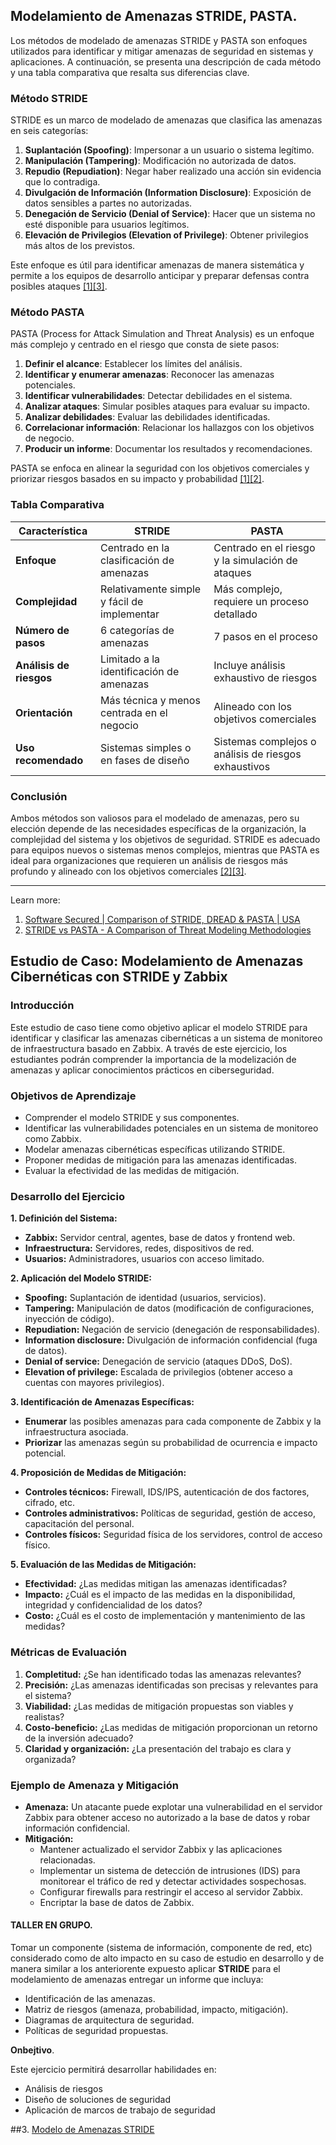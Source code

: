 ## Modelamiento de Amenazas  **STRIDE**, **PASTA**.

Los métodos de modelado de amenazas STRIDE y PASTA son enfoques utilizados para identificar y mitigar amenazas de seguridad en sistemas y aplicaciones. A continuación, se presenta una descripción de cada método y una tabla comparativa que resalta sus diferencias clave.

### Método STRIDE

STRIDE es un marco de modelado de amenazas que clasifica las amenazas en seis categorías:

1. **Suplantación (Spoofing)**: Impersonar a un usuario o sistema legítimo.
2. **Manipulación (Tampering)**: Modificación no autorizada de datos.
3. **Repudio (Repudiation)**: Negar haber realizado una acción sin evidencia que lo contradiga.
4. **Divulgación de Información (Information Disclosure)**: Exposición de datos sensibles a partes no autorizadas.
5. **Denegación de Servicio (Denial of Service)**: Hacer que un sistema no esté disponible para usuarios legítimos.
6. **Elevación de Privilegios (Elevation of Privilege)**: Obtener privilegios más altos de los previstos.

Este enfoque es útil para identificar amenazas de manera sistemática y permite a los equipos de desarrollo anticipar y preparar defensas contra posibles ataques [[1]](https://www.softwaresecured.com/post/comparison-of-stride-dread-pasta)[[3]](https://www.datasunrise.com/es/centro-de-conocimiento/modelo-de-amenazas-stride/).

### Método PASTA

PASTA (Process for Attack Simulation and Threat Analysis) es un enfoque más complejo y centrado en el riesgo que consta de siete pasos:

1. **Definir el alcance**: Establecer los límites del análisis.
2. **Identificar y enumerar amenazas**: Reconocer las amenazas potenciales.
3. **Identificar vulnerabilidades**: Detectar debilidades en el sistema.
4. **Analizar ataques**: Simular posibles ataques para evaluar su impacto.
5. **Analizar debilidades**: Evaluar las debilidades identificadas.
6. **Correlacionar información**: Relacionar los hallazgos con los objetivos de negocio.
7. **Producir un informe**: Documentar los resultados y recomendaciones.

PASTA se enfoca en alinear la seguridad con los objetivos comerciales y priorizar riesgos basados en su impacto y probabilidad [[1]](https://www.softwaresecured.com/post/comparison-of-stride-dread-pasta)[[2]](https://aptori.dev/blog/stride-vs-pasta-a-comparison-of-threat-modeling-methodologies).

### Tabla Comparativa

| Característica                | STRIDE                                         | PASTA                                         |
|-------------------------------|------------------------------------------------|-----------------------------------------------|
| **Enfoque**                   | Centrado en la clasificación de amenazas       | Centrado en el riesgo y la simulación de ataques |
| **Complejidad**               | Relativamente simple y fácil de implementar    | Más complejo, requiere un proceso detallado   |
| **Número de pasos**           | 6 categorías de amenazas                       | 7 pasos en el proceso                         |
| **Análisis de riesgos**       | Limitado a la identificación de amenazas       | Incluye análisis exhaustivo de riesgos        |
| **Orientación**               | Más técnica y menos centrada en el negocio     | Alineado con los objetivos comerciales         |
| **Uso recomendado**           | Sistemas simples o en fases de diseño          | Sistemas complejos o análisis de riesgos exhaustivos |

### Conclusión

Ambos métodos son valiosos para el modelado de amenazas, pero su elección depende de las necesidades específicas de la organización, la complejidad del sistema y los objetivos de seguridad. STRIDE es adecuado para equipos nuevos o sistemas menos complejos, mientras que PASTA es ideal para organizaciones que requieren un análisis de riesgos más profundo y alineado con los objetivos comerciales [[2]](https://aptori.dev/blog/stride-vs-pasta-a-comparison-of-threat-modeling-methodologies)[[3]](https://www.datasunrise.com/es/centro-de-conocimiento/modelo-de-amenazas-stride/).

---
Learn more:
1. [Software Secured | Comparison of STRIDE, DREAD & PASTA | USA](https://www.softwaresecured.com/post/comparison-of-stride-dread-pasta)
2. [STRIDE vs PASTA - A Comparison of Threat Modeling Methodologies](https://aptori.dev/blog/stride-vs-pasta-a-comparison-of-threat-modeling-methodologies)

## Estudio de Caso: Modelamiento de Amenazas Cibernéticas con STRIDE y Zabbix

### Introducción
Este estudio de caso tiene como objetivo aplicar el modelo STRIDE para identificar y clasificar las amenazas cibernéticas a un sistema de monitoreo de infraestructura basado en Zabbix. A través de este ejercicio, los estudiantes podrán comprender la importancia de la modelización de amenazas y aplicar conocimientos prácticos en ciberseguridad.

### Objetivos de Aprendizaje
* Comprender el modelo STRIDE y sus componentes.
* Identificar las vulnerabilidades potenciales en un sistema de monitoreo como Zabbix.
* Modelar amenazas cibernéticas específicas utilizando STRIDE.
* Proponer medidas de mitigación para las amenazas identificadas.
* Evaluar la efectividad de las medidas de mitigación.

### Desarrollo del Ejercicio

**1. Definición del Sistema:**
   * **Zabbix:** Servidor central, agentes, base de datos y frontend web.
   * **Infraestructura:** Servidores, redes, dispositivos de red.
   * **Usuarios:** Administradores, usuarios con acceso limitado.

**2. Aplicación del Modelo STRIDE:**
   * **Spoofing:** Suplantación de identidad (usuarios, servicios).
   * **Tampering:** Manipulación de datos (modificación de configuraciones, inyección de código).
   * **Repudiation:** Negación de servicio (denegación de responsabilidades).
   * **Information disclosure:** Divulgación de información confidencial (fuga de datos).
   * **Denial of service:** Denegación de servicio (ataques DDoS, DoS).
   * **Elevation of privilege:** Escalada de privilegios (obtener acceso a cuentas con mayores privilegios).

**3. Identificación de Amenazas Específicas:**
   * **Enumerar** las posibles amenazas para cada componente de Zabbix y la infraestructura asociada.
   * **Priorizar** las amenazas según su probabilidad de ocurrencia e impacto potencial.

**4. Proposición de Medidas de Mitigación:**
   * **Controles técnicos:** Firewall, IDS/IPS, autenticación de dos factores, cifrado, etc.
   * **Controles administrativos:** Políticas de seguridad, gestión de acceso, capacitación del personal.
   * **Controles físicos:** Seguridad física de los servidores, control de acceso físico.

**5. Evaluación de las Medidas de Mitigación:**
   * **Efectividad:** ¿Las medidas mitigan las amenazas identificadas?
   * **Impacto:** ¿Cuál es el impacto de las medidas en la disponibilidad, integridad y confidencialidad de los datos?
   * **Costo:** ¿Cuál es el costo de implementación y mantenimiento de las medidas?

### Métricas de Evaluación

1. **Completitud:** ¿Se han identificado todas las amenazas relevantes?
2. **Precisión:** ¿Las amenazas identificadas son precisas y relevantes para el sistema?
3. **Viabilidad:** ¿Las medidas de mitigación propuestas son viables y realistas?
4. **Costo-beneficio:** ¿Las medidas de mitigación proporcionan un retorno de la inversión adecuado?
5. **Claridad y organización:** ¿La presentación del trabajo es clara y organizada?

### Ejemplo de Amenaza y Mitigación

* **Amenaza:** Un atacante puede explotar una vulnerabilidad en el servidor Zabbix para obtener acceso no autorizado a la base de datos y robar información confidencial.
* **Mitigación:**
  * Mantener actualizado el servidor Zabbix y las aplicaciones relacionadas.
  * Implementar un sistema de detección de intrusiones (IDS) para monitorear el tráfico de red y detectar actividades sospechosas.
  * Configurar firewalls para restringir el acceso al servidor Zabbix.
  * Encriptar la base de datos de Zabbix.

#### TALLER EN GRUPO.

Tomar un componente (sistema de información, componente de red, etc) considerado como de alto impacto en su caso de estudio en desarrollo y de manera similar a los anteriorente expuesto aplicar **STRIDE**  para el modelamiento de amenazas  entregar un informe que incluya:

* Identificación de las amenazas.
* Matriz de riesgos (amenaza, probabilidad, impacto, mitigación).
* Diagramas de arquitectura de seguridad.
* Políticas de seguridad propuestas.

**Onbejtivo**.

Este ejercicio permitirá desarrollar habilidades en:
* Análisis de riesgos
* Diseño de soluciones de seguridad
* Aplicación de marcos de trabajo de seguridad




##3. [Modelo de Amenazas STRIDE](https://www.datasunrise.com/es/centro-de-conocimiento/modelo-de-amenazas-stride/)
